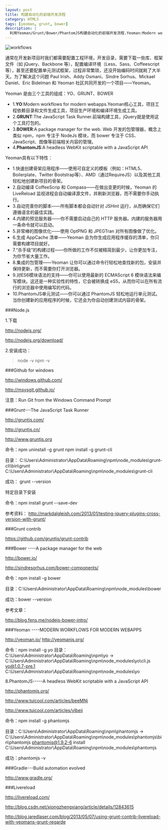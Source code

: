 ```yaml
---
layout: post
title: 构建自动化的前端开发流程
category: HTML5
tags: [yeoman, grunt, bower]
description: |
  利用Yeoman/Grunt/Bower/PhantomJS构建自动化的前端开发流程.Yeoman:Modern workflows for modern webapps.GruntJs:The JavaScript Task Runner.Bower:A package manager for the web.
---
```


![workflows](http://wkylin.github.io/assets/images/workflows.png "workflows")

通常在开发新项目时我们都需要配置工程环境，开发目录，需要下载一些库、框架文件（如 jQuery、Backbone 等），配置编译环境（Less、Sass、Coffeescript等），甚至还要配置单元测试框架，过程非常繁琐，还没开始编码时间就耗了大半天。为了解决这个问题 Paul Irish、Addy Osmani、Sindre Sorhus、Mickael Daniel、Eric Bidelman 和 Yeoman 社区共同开发的一个项目——Yeoman。

Yeoman 是由三个工具的组成：YO、GRUNT、BOWER

+ 1.**YO**:Modern workflows for modern webapps.Yeoman核心工具，项目工程依赖目录和文件生成工具，项目生产环境和编译环境生成工具。
+ 2.**GRUNT**:The JavaScript Task Runner.前端构建工具，jQuery就是使用这个工具打包的。
+ 3.**BOWER**:A package manager for the web. Web 开发的包管理器，概念上类似 npm，npm 专注于 NodeJs 模块，而 bower 专注于 CSS、JavaScript、图像等前端相关内容的管理。
+ 4.**PhantomJS**:A headless WebKit scriptable with a JavaScript API

Yeoman具有以下特性：

+ 1.快速创建骨架应用程序——使用可自定义的模板（例如：HTML5、Boilerplate、Twitter Bootstrap等）、AMD（通过RequireJS）以及其他工具轻松地创建新项目的骨架。
+ 2.自动编译 CoffeeScrip 和 Compass——在做出变更的时候，Yeoman 的 LiveReload 监视进程会自动编译源文件，并刷新浏览器，而不需要你手动执行。
+ 3.自动完善你的脚本——所有脚本都会自动针对 JSHint 运行，从而确保它们遵循语言的最佳实践。
+ 4.内建的预览服务器——你不需要启动自己的 HTTP 服务器。内建的服务器用一条命令就可以启动。
+ 5.非常棒的图像优化——使用 OptPNG 和 JPEGTran 对所有图像做了优化。
+ 6.生成 AppCache 清单——Yeoman 会为你生成应用程序缓存的清单，你只需要构建项目就好。
+ 7.“杀手级”的构建过程——你所做的工作不仅被精简到最少，让你更加专注，为你节省大量工作。
+ 8.集成的包管理——Yeoman 让你可以通过命令行轻松地查找新的包，安装并保持更新，而不需要你打开浏览器。
+ 9.对ES6模块语法的支持——你可以使用最新的 ECMAScript 6 模块语法来编写模块。这还是一种实验性的特性，它会被转换成 eS5，从而你可以在所有流行的浏览器中使用编写的代码。
+ 10.PhantomJS单元测试——你可以通过 PhantomJS 轻松地运行单元测试。当你创建新的应用程序的时候，它还会为你自动创建测试内容的骨架。


###Node.js

1.下载

<http://nodejs.org/>

<http://nodejs.org/download/>

2.安装成功：
>node -v
>npm -v

###Github for windows

<http://windows.github.com/>

<http://msysgit.github.io/>

注意：Run Git from the Windows Command Prompt

###Grunt---The JavaScript Task Runner

<http://gruntjs.com/>

<http://gruntjs.cn/>

<http://www.gruntjs.org>

命令：npm uninstall -g grunt npm install -g grunt-cli

目录： C:\Users\Administrator\AppData\Roaming\npm\node_modules\grunt-cli\bin\grunt C:\Users\Administrator\AppData\Roaming\npm\node_modules\grunt-cli

成功：
    grunt --version

特定目录下安装

命令：npm install grunt --save-dev

参考资料：
<http://markdalgleish.com/2013/01/testing-jquery-plugins-cross-version-with-grunt/>

###Grunt contrib

<https://github.com/gruntjs/grunt-contrib>

###Bower ----A package manager for the web

<http://bower.io/>

<http://sindresorhus.com/bower-components/>

命令：npm install -g bower

目录：C:\Users\Administrator\AppData\Roaming\npm\node_modules\bower

成功：bower --version

参考文章：

<http://blog.fens.me/nodejs-bower-intro/>

###Yeoman ----MODERN WORKFLOWS FOR MODERN WEBAPPS

<http://yeoman.io/>
<http://yeomanjs.org/>

命令：npm install -g yo
目录：C:\Users\Administrator\AppData\Roaming\npm\yo -> C:\Users\Administrator\AppData\Roaming\npm\node_modules\yo\cli.js
      yo@1.0.7-pre.1 C:\Users\Administrator\AppData\Roaming\npm\node_modules\yo


8.PhantomJS-----A headless WebKit scriptable with a JavaScript API

<http://phantomjs.org/>

<http://www.tuicool.com/articles/beeMNj>

<http://www.tuicool.com/articles/yIbeii>

命令：npm install -g phantomjs

目录：C:\Users\Administrator\AppData\Roaming\npm\phantomjs -> C:\Users\Administrator\AppData\Roaming\npm\node_modules\phantomjs\bin\phantomjs
 phantomjs@1.9.2-6 install C:\Users\Administrator\AppData\Roaming\npm\node_modules\phantomjs

成功：phantomjs -v

###Gradle---Build automation evolved

<http://www.gradle.org/>

###Livereload

<http://livereload.com/>

<http://blog.csdn.net/xiongzhengxiang/article/details/12843615>

<http://blog.jaredlaser.com/blog/2013/05/07/using-grunt-contrib-livereload-with-yeomans-grunt-regarde>